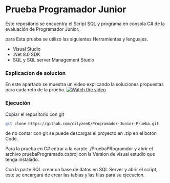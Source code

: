﻿# Prueba Programador Junior
 Este repositorio se encuentra el Script SQL y programa en consola C# de la evaluación de Programador Junior.
 
 para Esta prueba se utilizo las siguientes Herramientas y lenguajes.

 - Visual Studio
 - .Net 8.0 SDK
 - SQL y SQL server Management Studio

### Explicacíon de solucion
En este apartado se muestra un video explicando la soluciones propuestas para cada reto de la prueba.
[![Watch the video](https://i.sstatic.net/Vp2cE.png)](https://youtu.be/JMrQCYlhdxM)

### Ejecución
Copiar el repositorio con git
```sh
git clone https://github.com/cityzenK/Programador-Junior-Prueba.git
```
de no contar con git se puede descargar el proyecto en .zip en el boton Code.

Para la prueba en C# entrar a la carpte ./PruebaPRogramdor y abrir el archivo pruebaProgramado.csproj con la Version de visual estudio que tenga instalado.

Con la parte SQL crear un base de datos en SQL Server y abrir el script, este se encargará de crear las tablas y las filas para su ejecucion.
